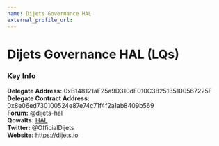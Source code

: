 ```yaml
---
name: Dijets Governance HAL
external_profile_url:
---
```


# Dijets Governance HAL (LQs)

### Key Info

**Delegate Address:** 0xB148121aF25a9D310dE010C3825135100567225F  
**Delegate Contract Address:** 0x8e06ed730100524e87e74c71f4f2a1ab8409b569  
**Forum:** @dijets-hal  
**Qowalts:** [HAL](https://redirect.dijets.io/#/#dijets-support:dijets.org)  
**Twitter:** @OfficialDijets  
**Website:** https://dijets.io  
